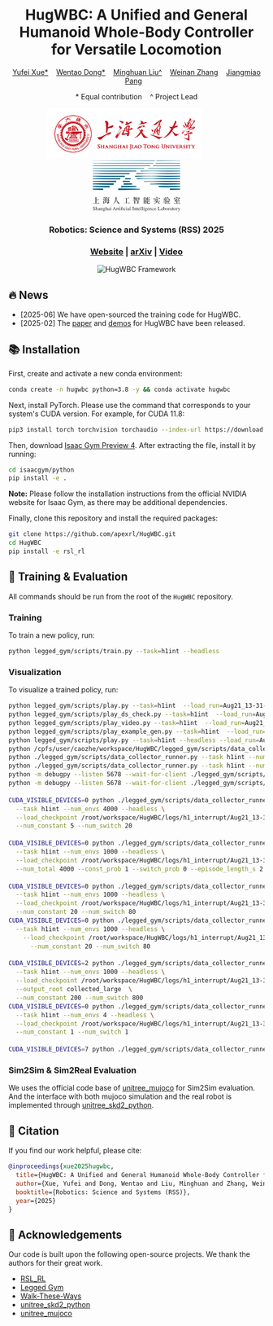 <div align="center">
  <h1><strong>HugWBC: A Unified and General Humanoid Whole-Body Controller for Versatile Locomotion</strong></h1>
  <p>
    <a href=''>Yufei Xue*</a> &nbsp;&nbsp;
    <a href='https://github.com/WentDong'>Wentao Dong*</a> &nbsp;&nbsp;
    <a href='https://minghuanliu.com'>Minghuan Liu^</a> &nbsp;&nbsp;
    <a href='https://wnzhang.net/'>Weinan Zhang</a> &nbsp;&nbsp;
    <a href='https://oceanpang.github.io/'>Jiangmiao Pang</a> &nbsp;&nbsp;
  </p>
  <p>
  * Equal contribution&nbsp;&nbsp;&nbsp;&nbsp;^ Project Lead
  </p>
  <p>
      <img src="./imgs/sjtu.png" height="100" alt="SJTU Logo"> &nbsp; &nbsp; &nbsp; &nbsp; &nbsp; &nbsp; 
      <img src="./imgs/share-logo.png" height="100" alt="Share Logo">
  </p>
  <h3>Robotics: Science and Systems (RSS) 2025</h3>
  <h3>
    <a href="https://hugwbc.github.io/">Website</a> | 
    <a href="https://arxiv.org/abs/2502.03206/">arXiv</a> | 
    <a href="https://www.youtube.com/watch?v=JP9A0EIu7nc">Video</a> 
  </h3>
  <img src="./imgs/framework.png" width="90%" alt="HugWBC Framework">
</div>

## 🔥 News
- \[2025-06] We have open-sourced the training code for HugWBC.
- \[2025-02] The [paper](https://arxiv.org/abs/2502.03206) and [demos](https://hugwbc.github.io) for HugWBC have been released.

## 📚 Installation

First, create and activate a new conda environment:
```bash
conda create -n hugwbc python=3.8 -y && conda activate hugwbc
```

Next, install PyTorch. Please use the command that corresponds to your system's CUDA version. For example, for CUDA 11.8:
```bash
pip3 install torch torchvision torchaudio --index-url https://download.pytorch.org/whl/cu118
```

Then, download [Isaac Gym Preview 4](https://developer.nvidia.com/isaac-gym/download). After extracting the file, install it by running:
```bash
cd isaacgym/python
pip install -e .
```
**Note:** Please follow the installation instructions from the official NVIDIA website for Isaac Gym, as there may be additional dependencies.

Finally, clone this repository and install the required packages:
```bash
git clone https://github.com/apexrl/HugWBC.git 
cd HugWBC
pip install -e rsl_rl
```

## 🚀 Training & Evaluation

All commands should be run from the root of the `HugWBC` repository.

### Training
To train a new policy, run:
```bash
python legged_gym/scripts/train.py --task=h1int --headless 
```

### Visualization
To visualize a trained policy, run:
```bash
python legged_gym/scripts/play.py --task=h1int  --load_run=Aug21_13-31-13_ --checkpoint=40000
python legged_gym/scripts/play_ds_check.py --task=h1int  --load_run=Aug21_13-31-13_ --checkpoint=40000 --headless
python legged_gym/scripts/play_video.py --task=h1int  --load_run=Aug21_13-31-13_ --checkpoint=40000
python legged_gym/scripts/play_example_gen.py --task=h1int  --load_run=Aug21_13-31-13_ --checkpoint=40000
python legged_gym/scripts/play.py --task=h1int --headless --load_run=Aug21_13-31-13_ --checkpoint=40000
python /cpfs/user/caozhe/workspace/HugWBC/legged_gym/scripts/data_collector_runner.py --task h1int --num_envs 2 --headless --num_constant 1 --num_switch 1
python ./legged_gym/scripts/data_collector_runner.py --task h1int --num_envs 2 --headless --load_checkpoint /root/workspace/HugWBC/logs/h1_interrupt/Aug21_13-31-13_/model_40000.pt --num_constant 1 --num_switch 1
python ./legged_gym/scripts/data_collector_runner.py --task h1int --num_envs 1000 --headless --load_checkpoint /root/workspace/HugWBC/logs/h1_interrupt/Aug21_13-31-13_/model_40000.pt --num_constant 20 --num_switch 80
python -m debugpy --listen 5678 --wait-for-client ./legged_gym/scripts/data_collector_runner.py --task h1int --num_envs 1000 --headless --load_checkpoint /root/workspace/HugWBC/logs/h1_interrupt/Aug21_13-31-13_/model_40000.pt --num_constant 20 --num_switch 80
python -m debugpy --listen 5678 --wait-for-client ./legged_gym/scripts/data_collector_runner.py --task h1int --num_envs 2 --headless --load_checkpoint /root/workspace/HugWBC/logs/h1_interrupt/Aug21_13-31-13_/model_40000.pt --num_constant 1 --num_switch 1

CUDA_VISIBLE_DEVICES=0 python ./legged_gym/scripts/data_collector_runner.py \
  --task h1int --num_envs 4000 --headless \
  --load_checkpoint /root/workspace/HugWBC/logs/h1_interrupt/Aug21_13-31-13_/model_40000.pt \
  --num_constant 5 --num_switch 20

CUDA_VISIBLE_DEVICES=0 python ./legged_gym/scripts/data_collector_runner.py \
  --task h1int --num_envs 1000 --headless \
  --load_checkpoint /root/workspace/HugWBC/logs/h1_interrupt/Aug21_13-31-13_/model_40000.pt \
  --num_total 4000 --const_prob 1 --switch_prob 0 --episode_length_s 2.5 --output_root small_chunk_large --small_chunks

CUDA_VISIBLE_DEVICES=0 python ./legged_gym/scripts/data_collector_runner.py \
  --task h1int --num_envs 1000 --headless \
  --load_checkpoint /root/workspace/HugWBC/logs/h1_interrupt/Aug21_13-31-13_/model_40000.pt \
  --num_constant 20 --num_switch 80
CUDA_VISIBLE_DEVICES=0 python ./legged_gym/scripts/data_collector_runner.py \
  --task h1int --num_envs 1000 --headless \
    --load_checkpoint /root/workspace/HugWBC/logs/h1_interrupt/Aug21_13-31-13_/model_40000.pt \
      --num_constant 20 --num_switch 80

CUDA_VISIBLE_DEVICES=2 python ./legged_gym/scripts/data_collector_runner.py \
  --task h1int --num_envs 1000 --headless \
  --load_checkpoint /root/workspace/HugWBC/logs/h1_interrupt/Aug21_13-31-13_/model_40000.pt \
  --output_root collected_large  \
  --num_constant 200 --num_switch 800
CUDA_VISIBLE_DEVICES=0 python ./legged_gym/scripts/data_collector_runner.py \
  --task h1int --num_envs 4 --headless \
  --load_checkpoint /root/workspace/HugWBC/logs/h1_interrupt/Aug21_13-31-13_/model_40000.pt \
  --num_constant 1 --num_switch 1

CUDA_VISIBLE_DEVICES=7 python ./legged_gym/scripts/data_collector_runner.py   --task h1int --num_envs 1000 --headless   --load_checkpoint /root/workspace/HugWBC/logs/h1_interrupt/Aug21_13-31-13_/model_40000.pt   --num_total 20 --const_prob 1 --switch_prob 0 --episode_length_s 2.5 --output_root new_ds_test --small_chunks --overwrite
```

### Sim2Sim & Sim2Real Evaluation
We uses the official code base of [unitree_mujoco](https://github.com/unitreerobotics/unitree_mujoco) for Sim2Sim evaluation. And the interface with both mujoco simulation and the real robot is implemented through [unitree_skd2_python](https://github.com/unitreerobotics/unitree_sdk2_python).

## 🔗 Citation

If you find our work helpful, please cite:
```bibtex
@inproceedings{xue2025hugwbc,
  title={HugWBC: A Unified and General Humanoid Whole-Body Controller for Versatile Locomotion}, 
  author={Xue, Yufei and Dong, Wentao and Liu, Minghuan and Zhang, Weinan and Pang, Jiangmiao},
  booktitle={Robotics: Science and Systems (RSS)},
  year={2025}
}
```

## 👏 Acknowledgements

Our code is built upon the following open-source projects. We thank the authors for their great work.
- [RSL_RL](https://github.com/leggedrobotics/rsl_rl)
- [Legged Gym](https://github.com/leggedrobotics/legged_gym)
- [Walk-These-Ways](https://github.com/Improbable-AI/walk-these-ways)
- [unitree_skd2_python](https://github.com/unitreerobotics/unitree_sdk2_python)
- [unitree_mujoco](https://github.com/unitreerobotics/unitree_mujoco)

